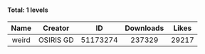 #### Total: 1 levels

| Name | Creator | ID | Downloads | Likes |
|:---:|:---:|:---:|:---:|:---:|
| weird | OSIRIS GD | 51173274 | 237329 | 29217
